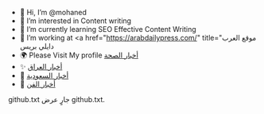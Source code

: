 - 👋 Hi, I’m @mohaned
- 👀 I’m interested in Content writing
- 🌱 I’m currently learning SEO Effective Content Writing
- 💞️ I’m working at <a href="https://arabdailypress.com/" title="موقع العرب دايلي بريس</a>
- 🌍 Please Visit My profile <a href="https://arabdailypress.com/health/" title="your name">أخبار الصحة</a>
- ✨ <a href="https://arabdailypress.com/iraq/" title="post title">أخبار العراق</a>
- 🚀 <a href="https://arabdailypress.com/saudi/" title="post title">أخبار السعودية</a>
- 🙌 <a href="https://arabdailypress.com/art/" title="post title">أخبار الفن</a>

github.txt
جارٍ عرض github.txt.

<!---
howhowhow500/howhowhow500 is a ✨ special ✨ repository because its `README.md` (this file) appears on your GitHub profile.
You can click the Preview link to take a look at your changes.
--->
